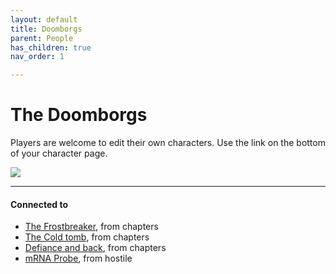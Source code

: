 ```yaml
---
layout: default
title: Doomborgs
parent: People
has_children: true
nav_order: 1

---
```


# The Doomborgs

Players are welcome to edit their own characters.
Use the link on the bottom of your character page.

![](https://i.imgur.com/k8eNLl0.png)


---
#### Connected to

<!-- QueryToSerialize: LIST without ID "["+ title + "](https://terra-campaigns.github.io/"+ regexreplace(file.path, ".md", "") + ")" + ", from " + regexreplace(file.folder, "hostile/", "") FROM ([[]]) OR outgoing([[]]) WHERE file.name != this.file.name AND file.name != "directory" AND file.name != "campaigns" SORT file.folder DESC -->
<!-- SerializedQuery: LIST without ID "["+ title + "](https://terra-campaigns.github.io/"+ regexreplace(file.path, ".md", "") + ")" + ", from " + regexreplace(file.folder, "hostile/", "") FROM ([[]]) OR outgoing([[]]) WHERE file.name != this.file.name AND file.name != "directory" AND file.name != "campaigns" SORT file.folder DESC -->
- [The Frostbreaker](https://terra-campaigns.github.io/hostile/chapters/chap001), from chapters
- [The Cold tomb](https://terra-campaigns.github.io/hostile/chapters/chap002), from chapters
- [Defiance and back](https://terra-campaigns.github.io/hostile/chapters/chap003), from chapters
- [mRNA Probe](https://terra-campaigns.github.io/hostile/mRNA), from hostile
<!-- SerializedQuery END -->
